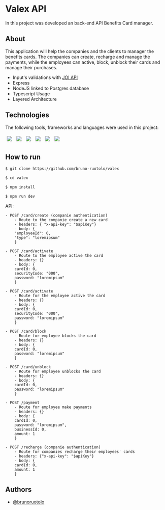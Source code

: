 # Valex API
In this project was developed an back-end API Benefits Card manager.

## About

This application will help the companies and the clients to manager the benefits cards. The companies can create, recharge and manage the payments, 
while the employees can active, block, unblock their cards and manage their purchases.

- Input's validations with [JOI API](https://github.com/sideway/joi)
- Express
- NodeJS linked to Postgres database
- Typescript Usage
- Layered Architecture

## Technologies
The following tools, frameworks and languages were used in this project:<br>

<div>
  <img style='margin: 5px;' src="https://img.shields.io/badge/JavaScript-323330?style=for-the-badge&logo=javascript&logoColor=F7DF1E"/>
  <img style='margin: 5px;' src="https://img.shields.io/badge/typescript-%233178C6.svg?&style=for-the-badge&logo=typescript&logoColor=white" />
  <img style='margin: 5px;' src="https://img.shields.io/badge/Express.js-000000?style=for-the-badge&logo=express&logoColor=white"/>
  <img style='margin: 5px;' src="https://img.shields.io/badge/Node.js-339933?style=for-the-badge&logo=nodedotjs&logoColor=white"/>
  <img style='margin: 5px;' src="https://img.shields.io/badge/postgresql-%23336791.svg?&style=for-the-badge&logo=postgresql&logoColor=white" />
  <img style='margin: 5px;' src="https://img.shields.io/badge/joi-%23323330.svg?style=for-the-badge&color=990000"/>
</div>

## How to run

```bash
$ git clone https://github.com/bruno-ruotolo/valex

$ cd valex

$ npm install

$ npm run dev
```

API:

```
- POST /card/create (companie authentication)
    - Route to the companie create a new card
    - headers: { "x-api-key": "$apiKey"}
    - body: {
    "employeeId": 0,
    "type": "loremipsum"
    }

- POST /card/activate
    - Route to the employee active the card
    - headers: {}
    - body: {
    cardId: 0,
    securityCode: "000",
    password: "loremipsum"
    }

- POST /card/activate
    - Route for the employee active the card
    - headers: {}
    - body: {
    cardId: 0,
    securityCode: "000",
    password: "loremipsum"
    }

- POST /card/block
    - Route for employee blocks the card
    - headers: {}
    - body: {
    cardId: 0,
    password: "loremipsum"
    }

- POST /card/unblock
    - Route for employee unblocks the card
    - headers: {}
    - body: {
    cardId: 0,
    password: "loremipsum"
    }

- POST /payment
    - Route for employee make payments
    - headers: {}
    - body: {
    cardId: 0,
    password: "loremipsum",
    businessId: 0,
    amount: 1
    }

- POST /recharge (companie authentication)
    - Route for companies recharge their employees' cards
    - headers: {"x-api-key": "$apiKey"}
    - body: {
    cardId: 0,
    amount: 1
    }

```

## Authors

- [@brunoruotolo](https://github.com/bruno-ruotolo)
